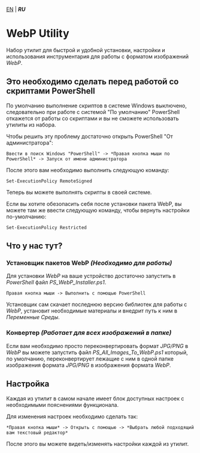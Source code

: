 [EN](README.md) | ***RU***

# WebP Utility

Набор утилит для быстрой и удобной установки, настройки и использования инструментария для работы с форматом изображений *WebP*.

## Это необходимо сделать перед работой со скриптами PowerShell

По умолчанию выполнение скриптов в системе Windows выключено, следовательно при работе с системой "По умолчанию" PowerShell откажется от работы со скриптами и вы не сможете использовать утилиты из набора.

Чтобы решить эту проблему достаточно открыть PowerShell "От администратора":

`Ввести в поиск Windows "PowerShell" -> *Правая кнопка мыши по PowerShell* -> Запуск от имени администратора`

После этого вам необходимо выполнить следующую команду:

`Set-ExecutionPolicy RemoteSigned`

Теперь вы можете выполнять скрипты в своей системе.

Если вы хотите обезопасить себя после установки пакета WebP, вы можете там же ввести следующую команду, чтобы вернуть настройки по-умолчанию:

`Set-ExecutionPolicy Restricted`

## Что у нас тут?

### **Установщик пакетов WebP** *(Необходимо для работы)*

Для установки *WebP* на ваше устройство достаточно запустить в *PowerShell* файл *PS_WebP_Installer.ps1*.

`Правая кнопка мыши -> Выполнить с помощью PowerShell`

Установщик сам скачает последнюю версию библиотек для работы с *WebP*, установит необходимые материалы и внедрит путь к ним в *Переменные Среды*.

### **Конвертер** *(Работает для всех изображений в папке)*

Если вам необходимо просто переконвертировать формат *JPG/PNG* в *WebP* вы можете запустить файл *PS_All_Images_To_WebP.ps1* который, по умолчанию, переконвертирует лежащие с ним в одной папке изображения формата *JPG/PNG* в изображения формата *WebP*.

## Настройка

Каждая из утилит в самом начале имеет блок доступных настроек с необходимыми пояснениями функционала. 

Для изменения настроек необходимо сделать так:

`*Правая кнопка мыши* -> Открыть с помощью -> *Выбрать любой подходящий вам текстовый редактор*`

После этого вы можете видеть/изменять настройки каждой из утилит.